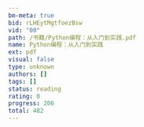 ```yaml
---
bm-meta: true
bid: rLHEytMgtfoezBsw
vid: "00"
path: /书籍/Python编程：从入门到实践.pdf
name: Python编程：从入门到实践
ext: pdf
visual: false
type: unknown
authors: []
tags: []
status: reading
rating: 0
progress: 206
total: 482
---
```

